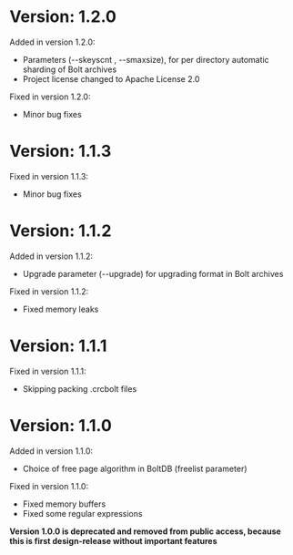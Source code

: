 Version: 1.2.0
========

Added in version 1.2.0:

- Parameters (--skeyscnt , --smaxsize), for per directory automatic sharding of Bolt archives
- Project license changed to Apache License 2.0

Fixed in version 1.2.0:

- Minor bug fixes

Version: 1.1.3
========

Fixed in version 1.1.3:

- Minor bug fixes

Version: 1.1.2
========

Added in version 1.1.2:

- Upgrade parameter (--upgrade) for upgrading format in Bolt archives

Fixed in version 1.1.2:

- Fixed memory leaks

Version: 1.1.1
========

Fixed in version 1.1.1:

- Skipping packing .crcbolt files

Version: 1.1.0
========

Added in version 1.1.0:

- Choice of free page algorithm in BoltDB (freelist parameter)

Fixed in version 1.1.0:

- Fixed memory buffers
- Fixed some regular expressions

**Version 1.0.0 is deprecated and removed from public access, because this is first design-release without important features**
